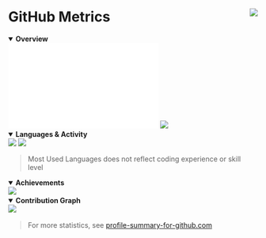 # GitHub Metrics <img height="60" align="right" src="https://count.getloli.com/get/@:floaterest?theme=moebooru">
<details open>
	<summary><b>Overview</b></summary>
	<!-- base is 480x216 and calender is 480x333 -->
	<!-- to make equal height, base becomes 740x333 -->
	<!-- thus, total width is 740 + 480 = 1220 -->
	<!-- and base takes 740 / 1220 = 60.66% -->
	<!-- then take out 0.5% for a gap -->
	<img width="60.16%" src="./metrics/base.svg">
	<img width="38.94%" src="./metrics/calender.svg">
</details>

<details open>
	<!-- lang: 480x280 => 559x326 -->
	<!-- act: 480x326 -->
	<summary><b>Languages & Activity</b></summary>
	<img width="53.30%" src="./metrics/languages.svg">
	<img width="45.70%" src="./metrics/activity.svg">
	<blockquote>Most Used Languages does not reflect coding experience or skill level</blockquote>
</details>


<details open>
	<summary><b>Achievements</b></summary>
	<img width="49.50%" src="./metrics/achievements.svg">
</details>

<details open>
    <summary><b>Contribution Graph</b></summary>
    <img width="100%" src="https://activity-graph.herokuapp.com/graph?username=floaterest&hide_border=true&bg_color=222222&color=39c5bb&line=fce566&point=f2f2f2&area=true&area_color=fce566">
</details>

> For more statistics, see [profile-summary-for-github.com](https://profile-summary-for-github.com/user/floaterest)
